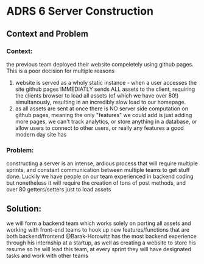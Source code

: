 # ADRS 6 Server Construction

## Context and Problem

### Context:

the previous team deployed their website compeletely using github pages. This is a poor decision for multiple reasons

1. website is served as a wholy static instance - when a user accesses the site github pages IMMEDIATLY sends ALL assets to the client, requiring the clients browser
   to load all assets (of which we have over 80!) simultanously, resulting in an incredibly slow load to our homepage.
2. as all assets are sent at once there is NO server side computation on github pages, meaning the only "features" we could add is just adding more pages, we can't track
   analytics, or store anything in a database, or allow users to connect to other users, or really any features a good modern day site has

### Problem:

constructing a server is an intense, ardious process that will require multiple sprints, and constant communication between multiple teams to get stuff done. Luckily we have
people on our team experienced in backend coding but nonetheless it will require the creation of tons of post methods, and over 80 getters/setters just to load assets

## Solution:

we will form a backend team which works solely on porting all assets and working with front-end teams to hook up new features/functions that are both backend/frontend
@Barak-Horowitz has the most backend experience through his internship at a startup, as well as creating a website to store his resume so he will lead this team, at
every sprint they will have designated tasks and work with other teams
